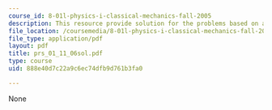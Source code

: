 ```yaml
---
course_id: 8-01l-physics-i-classical-mechanics-fall-2005
description: This resource provide solution for the problems based on angular acceleration.
file_location: /coursemedia/8-01l-physics-i-classical-mechanics-fall-2005/888e40d7c22a9c6ec74dfb9d761b3fa0_prs_01_11_06sol.pdf
file_type: application/pdf
layout: pdf
title: prs_01_11_06sol.pdf
type: course
uid: 888e40d7c22a9c6ec74dfb9d761b3fa0

---
```

None